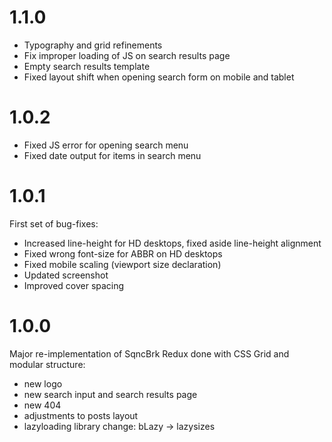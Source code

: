 # 1.1.0

* Typography and grid refinements
* Fix improper loading of JS on search results page
* Empty search results template
* Fixed layout shift when opening search form on mobile and tablet

# 1.0.2
* Fixed JS error for opening search menu
* Fixed date output for items in search menu

# 1.0.1
First set of bug-fixes:
* Increased line-height for HD desktops, fixed aside line-height alignment
* Fixed wrong font-size for ABBR on HD desktops
* Fixed mobile scaling (viewport size declaration)
* Updated screenshot
* Improved cover spacing

# 1.0.0
Major re-implementation of SqncBrk Redux done with CSS Grid and modular structure:
* new logo
* new search input and search results page
* new 404
* adjustments to posts layout
* lazyloading library change: bLazy → lazysizes
